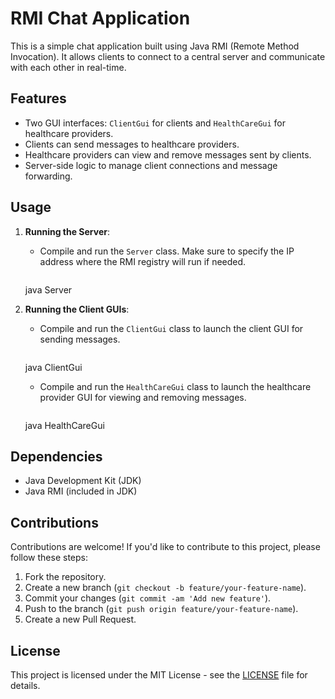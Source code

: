 # RMI Chat Application

This is a simple chat application built using Java RMI (Remote Method Invocation). It allows clients to connect to a central server and communicate with each other in real-time.

## Features

- Two GUI interfaces: `ClientGui` for clients and `HealthCareGui` for healthcare providers.
- Clients can send messages to healthcare providers.
- Healthcare providers can view and remove messages sent by clients.
- Server-side logic to manage client connections and message forwarding.

## Usage

1. **Running the Server**:
   - Compile and run the `Server` class. Make sure to specify the IP address where the RMI registry will run if needed.
     ```bash
   java Server

2. **Running the Client GUIs**:
   - Compile and run the `ClientGui` class to launch the client GUI for sending messages.
     ```bash
   java ClientGui
   - Compile and run the `HealthCareGui` class to launch the healthcare provider GUI for viewing and removing messages.
     ```bash
   java HealthCareGui

## Dependencies

- Java Development Kit (JDK)
- Java RMI (included in JDK)

## Contributions

Contributions are welcome! If you'd like to contribute to this project, please follow these steps:
1. Fork the repository.
2. Create a new branch (`git checkout -b feature/your-feature-name`).
3. Commit your changes (`git commit -am 'Add new feature'`).
4. Push to the branch (`git push origin feature/your-feature-name`).
5. Create a new Pull Request.

## License

This project is licensed under the MIT License - see the [LICENSE](LICENSE) file for details.
